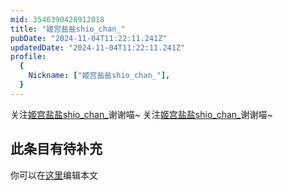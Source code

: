 ```yaml
---
mid: 3546390428912018
title: "姬宫盐盐shio_chan_"
pubDate: "2024-11-04T11:22:11.241Z"
updatedDate: "2024-11-04T11:22:11.241Z"
profile:
  {
    Nickname: ["姬宫盐盐shio_chan_"],
  }
---
```


关注[姬宫盐盐shio_chan_](https://space.bilibili.com/3546390428912018)谢谢喵~ 关注[姬宫盐盐shio_chan_](https://space.bilibili.com/3546390428912018)谢谢喵~

## 此条目有待补充
你可以在[这里](https://github.com/Yuhanawa/VTuber.ICU-Content/edit/master/v/姬宫盐盐shio_chan_/index.md)编辑本文
